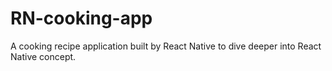 # RN-cooking-app
A cooking recipe application built by React Native to dive deeper into React Native concept.

